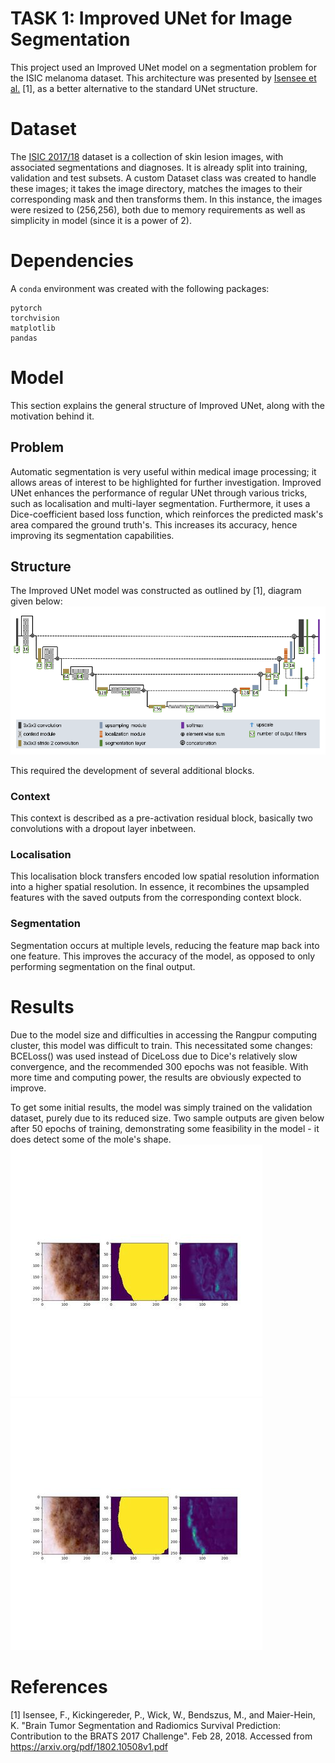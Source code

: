 # TASK 1: Improved UNet for Image Segmentation

This project used an Improved UNet model on a segmentation problem for the ISIC melanoma dataset. This architecture was presented by [Isensee et al.](https://arxiv.org/pdf/1802.10508v1.pdf) [1], as a better alternative to the standard UNet structure.

# Dataset
The [ISIC 2017/18](https://challenge.isic-archive.com/data/#2017) dataset is a collection of skin lesion images, with associated segmentations and diagnoses. It is already split into training, validation and test subsets. A custom Dataset class was created to handle these images; it takes the image directory, matches the images to their corresponding mask and then transforms them. In this instance, the images were resized to (256,256), both due to memory requirements as well as simplicity in model (since it is a power of 2).

# Dependencies
A `conda` environment was created with the following packages:
```
pytorch
torchvision
matplotlib
pandas
```

# Model
This section explains the general structure of Improved UNet, along with the motivation behind it.
## Problem
Automatic segmentation is very useful within medical image processing; it allows areas of interest to be highlighted for further investigation. Improved UNet enhances the performance of regular UNet through various tricks, such as localisation and multi-layer segmentation. Furthermore, it uses a Dice-coefficient based loss function, which reinforces the predicted mask's area compared the ground truth's. This increases its accuracy, hence improving its segmentation capabilities.

## Structure
The Improved UNet model was constructed as outlined by [1], diagram given below:
![HELLO](modelstructure.png)

This required the development of several additional blocks.

### Context
This context is described as a pre-activation residual block, basically two convolutions with a dropout layer inbetween.

### Localisation
This localisation block transfers encoded low spatial resolution information into a higher spatial resolution. In essence, it recombines the upsampled features with the saved outputs from the corresponding context block.

### Segmentation
Segmentation occurs at multiple levels, reducing the feature map back into one feature. This improves the accuracy of the model, as opposed to only performing segmentation on the final output.

# Results
Due to the model size and difficulties in accessing the Rangpur computing cluster, this model was difficult to train. This necessitated some changes: BCELoss() was used instead of DiceLoss due to Dice's relatively slow convergence, and the recommended 300 epochs was not feasible. With more time and computing power, the results are obviously expected to improve.

To get some initial results, the model was simply trained on the validation dataset, purely due to its reduced size. Two sample outputs are given below after 50 epochs of training, demonstrating some feasibility in the model - it does detect some of the mole's shape.
![Res1](res1.jpg)
![Res2](res2.jpg)

# References
[1] Isensee, F., Kickingereder, P., Wick, W., Bendszus, M., and Maier-Hein, K. "Brain Tumor Segmentation and Radiomics Survival Prediction: Contribution to the BRATS 2017 Challenge". Feb 28, 2018. Accessed from <https://arxiv.org/pdf/1802.10508v1.pdf>